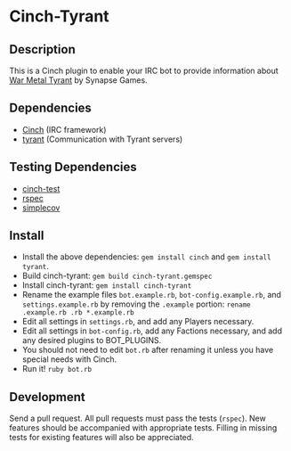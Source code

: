 # Cinch-Tyrant

## Description

This is a Cinch plugin to enable your IRC bot to provide information about
[War Metal Tyrant](http://www.kongregate.com/games/synapticon/tyrant) by
Synapse Games.

## Dependencies

  * [Cinch](https://github.com/cinchrb/cinch) (IRC framework)
  * [tyrant](https://github.com/WARMASTERS/tyrant) (Communication with Tyrant servers)

## Testing Dependencies

  * [cinch-test](https://github.com/jayferd/cinch-test)
  * [rspec](https://github.com/rspec/rspec)
  * [simplecov](https://github.com/colszowka/simplecov)

## Install

  * Install the above dependencies:
    `gem install cinch` and `gem install tyrant`.
  * Build cinch-tyrant: `gem build cinch-tyrant.gemspec`
  * Install cinch-tyrant: `gem install cinch-tyrant`
  * Rename the example files `bot.example.rb`, `bot-config.example.rb`, and
    `settings.example.rb` by removing the `.example` portion:
    `rename .example.rb .rb *.example.rb`
  * Edit all settings in `settings.rb`, and add any Players necessary.
  * Edit all settings in `bot-config.rb`, add any Factions necessary, and add
    any desired plugins to BOT_PLUGINS.
  * You should not need to edit `bot.rb` after renaming it unless you have
    special needs with Cinch.
  * Run it! `ruby bot.rb`

## Development

Send a pull request.
All pull requests must pass the tests (`rspec`).
New features should be accompanied with appropriate tests.
Filling in missing tests for existing features will also be appreciated.

